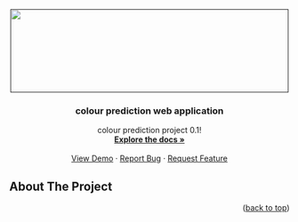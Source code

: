 <a name="readme-top"></a>
<br />
<div align="center">
  <a href="">
    <img src="https://play-lh.googleusercontent.com/1eTcmv5utlJ9JR7ohg6i9qU1x6whMWblTpCDQBdKgPm8FnsCW2RRIWfKVWw0vqcuaw=w1024-h500" width="500" height="150">
  </a>

  <h3 align="center">colour prediction web application</h3>

  <p align="center">
    colour prediction project 0.1!
    <br />
    <a href=""><strong>Explore the docs »</strong></a>
    <br />
    <br />
    <a href="">View Demo</a>
    ·
    <a href="">Report Bug</a>
    ·
    <a href="">Request Feature</a>
  </p>
</div>




<!-- ABOUT THE PROJECT -->
## About The Project

<p align="right">(<a href="#readme-top">back to top</a>)</p>
